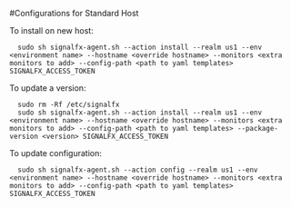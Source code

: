 #Configurations for Standard Host

To install on new host:
```
  sudo sh signalfx-agent.sh --action install --realm us1 --env <environment name> --hostname <override hostname> --monitors <extra monitors to add> --config-path <path to yaml templates> SIGNALFX_ACCESS_TOKEN
```

To update a version:
```
  sudo rm -Rf /etc/signalfx
  sudo sh signalfx-agent.sh --action install --realm us1 --env <environment name> --hostname <override hostname> --monitors <extra monitors to add> --config-path <path to yaml templates> --package-version <version> SIGNALFX_ACCESS_TOKEN
```
  
To update configuration:
```
  sudo sh signalfx-agent.sh --action config --realm us1 --env <environment name> --hostname <override hostname> --monitors <extra monitors to add> --config-path <path to yaml templates> SIGNALFX_ACCESS_TOKEN
```
